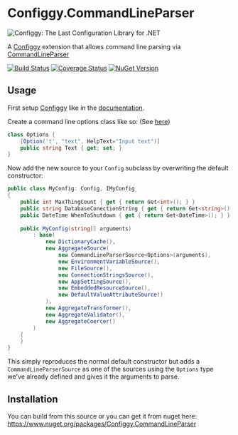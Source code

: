 # Configgy.CommandLineParser

![Configgy: The Last Configuration Library for .NET](https://raw.githubusercontent.com/bungeemonkee/Configgy/master/icon.png)

A [Configgy](https://github.com/bungeemonkee/Configgy) extension that allows command line parsing via [CommandLineParser](https://github.com/gsscoder/commandline)

[![Build Status](https://ci.appveyor.com/api/projects/status/2r7b35779sw84c0w?svg=true)](https://ci.appveyor.com/project/bungeemonkee/configgy-commandlineparser) [![Coverage Status](https://coveralls.io/repos/github/bungeemonkee/Configgy.CommandLineParser/badge.svg?branch=master)](https://coveralls.io/github/bungeemonkee/Configgy.CommandLineParser?branch=master) [![NuGet Version](https://img.shields.io/nuget/v/Configgy.CommandLineParser.svg?maxAge=3600)](https://www.nuget.org/packages/Configgy.CommandLineParser)

## Usage

First setup [Configgy](https://github.com/bungeemonkee/Configgy) like in the [documentation](https://github.com/bungeemonkee/Configgy#usage).

Create a command line options class like so: (See [here](https://github.com/gsscoder/commandline#notes))

```csharp
class Options {
    [Option('t', "text", HelpText="Input text")]
    public string Text { get; set; }
}
```

Now add the new source to your `Config` subclass by overwriting the default constructor:

```csharp
public class MyConfig: Config, IMyConfig
{   
    public int MaxThingCount { get { return Get<int>(); } }        
    public string DatabaseConectionString { get { return Get<string>(); } }        
    public DateTime WhenToShutdown { get { return Get<DateTime>(); } }
    
    public MyConfig(string[] arguments)
        : base(
            new DictionaryCache(),
            new AggregateSource(
                new CommandLineParserSource<Options>(arguments),
                new EnvironmentVariableSource(),
                new FileSource(),
                new ConnectionStringsSource(),
                new AppSettingSource(),
                new EmbeddedResourceSource(),
                new DefaultValueAttributeSource()
            ),
            new AggregateTransformer(),
            new AggregateValidator(),
            new AggregateCoercer()
        )
    {
    }
}
```

This simply reproduces the normal default constructor but adds a `CommandLineParserSource` as one of the sources using the `Options` type we've already defined and gives it the arguments to parse.

## Installation

You can build from this source or you can get it from nuget here: https://www.nuget.org/packages/Configgy.CommandLineParser